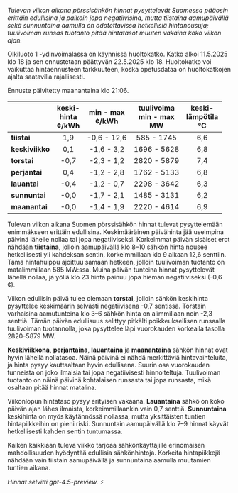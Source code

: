 *Tulevan viikon aikana pörssisähkön hinnat pysyttelevät Suomessa pääosin erittäin edullisina ja paikoin jopa negatiivisina, mutta tiistaina aamupäivällä sekä sunnuntaina aamulla on odotettavissa hetkellisiä hintanousuja; tuulivoiman runsas tuotanto pitää hintatasot muuten vakaina koko viikon ajan.*

Olkiluoto 1 -ydinvoimalassa on käynnissä huoltokatko. Katko alkoi 11.5.2025 klo 18 ja sen ennustetaan päättyvän 22.5.2025 klo 18. Huoltokatko voi vaikuttaa hintaennusteen tarkkuuteen, koska opetusdataa on huoltokatkojen ajalta saatavilla rajallisesti.

Ennuste päivitetty maanantaina klo 21:06.

|              | keski-<br>hinta<br>¢/kWh | min - max<br>¢/kWh | tuulivoima<br>min - max<br>MW | keski-<br>lämpötila<br>°C |
|:-------------|:------------------------:|:------------------:|:----------------------------:|:-------------------------:|
| **tiistai**     |           1,9            |     -0,6 - 12,6    |         585 - 1745          |            6,6            |
| **keskiviikko** |           0,1            |     -1,6 - 3,2     |        1696 - 5628          |            6,8            |
| **torstai**     |           -0,7           |     -2,3 - 1,2     |        2820 - 5879          |            7,4            |
| **perjantai**   |           0,4            |     -1,2 - 2,8     |        1762 - 5133          |            6,8            |
| **lauantai**    |           -0,4           |     -1,2 - 0,7     |        2298 - 3642          |            6,3            |
| **sunnuntai**   |           -0,0           |     -1,7 - 2,1     |        1485 - 3131          |            6,2            |
| **maanantai**   |           -0,0           |     -1,4 - 1,9     |        2220 - 4614          |            6,9            |

Tulevan viikon aikana Suomen pörssisähkön hinnat tulevat pysyttelemään enimmäkseen erittäin edullisina. Keskimääräinen päivähinta jää useimpina päivinä lähelle nollaa tai jopa negatiiviseksi. Korkeimmat päivän sisäiset erot nähdään **tiistaina**, jolloin aamupäivällä klo 8–10 sähkön hinta nousee hetkellisesti yli kahdeksan sentin, korkeimmillaan klo 9 aikaan 12,6 senttiin. Tämä hintahuippu ajoittuu samaan hetkeen, jolloin tuulivoiman tuotanto on matalimmillaan 585 MW:ssa. Muina päivän tunteina hinnat pysyttelevät lähellä nollaa, ja yöllä klo 23 hinta painuu jopa hieman negatiiviseksi (-0,6 ¢).

Viikon edullisin päivä tulee olemaan **torstai**, jolloin sähkön keskihinta pysyttelee keskimäärin selvästi negatiivisena -0,7 sentissä. Torstain varhaisina aamutunteina klo 3–6 sähkön hinta on alimmillaan noin -2,3 senttiä. Tämän päivän edullisuus selittyy pitkälti poikkeuksellisen runsaalla tuulivoiman tuotannolla, joka pysyttelee läpi vuorokauden korkealla tasolla 2820–5879 MW.

**Keskiviikkona**, **perjantaina**, **lauantaina** ja **maanantaina** sähkön hinnat ovat hyvin lähellä nollatasoa. Näinä päivinä ei nähdä merkittäviä hintavaihteluita, ja hinta pysyy kauttaaltaan hyvin edullisena. Suurin osa vuorokauden tunneista on joko ilmaisia tai jopa negatiivisesti hinnoiteltuja. Tuulivoiman tuotanto on näinä päivinä kohtalaisen runsasta tai jopa runsasta, mikä osaltaan pitää hinnat matalina.

Viikonlopun hintataso pysyy erityisen vakaana. **Lauantaina** sähkö on koko päivän ajan lähes ilmaista, korkeimmillaankin vain 0,7 senttiä. **Sunnuntaina** keskihinta on myös käytännössä nollassa, mutta yksittäisten tuntien hintapiikkeihin on pieni riski. Sunnuntain aamupäivällä klo 7–9 hinnat käyvät hetkellisesti kahden sentin tuntumassa.

Kaiken kaikkiaan tuleva viikko tarjoaa sähkönkäyttäjille erinomaisen mahdollisuuden hyödyntää edullisia sähkönhintoja. Korkeita hintapiikkejä nähdään vain tiistain aamupäivällä ja sunnuntaina aamulla muutamien tuntien aikana.

*Hinnat selvitti gpt-4.5-preview.* ⚡
